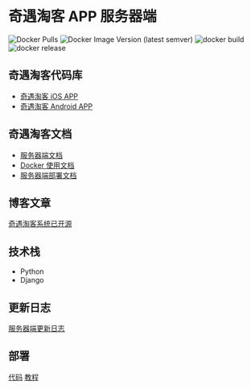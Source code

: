 # 奇遇淘客 APP 服务器端

![Docker Pulls](https://img.shields.io/docker/pulls/qiyutech/tbk)
![Docker Image Version (latest semver)](https://img.shields.io/docker/v/qiyutech/tbk)
![docker build](https://github.com/QiYuTechDev/QiYuTkServer/workflows/docker%20build/badge.svg?branch=main)
![docker release](https://github.com/QiYuTechDev/QiYuTkServer/workflows/docker%20release/badge.svg?branch=v0.1.1&event=release)

## 奇遇淘客代码库

* [奇遇淘客 iOS APP](https://github.com/QiYuTechDev/QiYuTkiOS)
* [奇遇淘客 Android APP](https://github.com/QiYuTechDev/QiYuTkAndroid)

## 奇遇淘客文档

* [服务器端文档](https://tbk.qiyutech.tech/)
* [Docker 使用文档](https://tbk.qiyutech.tech/server/docker.html)
* [服务器端部署文档](https://tbk.qiyutech.tech/server/deploy.html)

## 博客文章

[奇遇淘客系统已开源](https://blog.qiyutech.tech/202102/05_tbk_server/)

## 技术栈

* Python
* Django

## 更新日志

[服务器端更新日志](https://tbk.qiyutech.tech/server/release.html)

## 部署

[代码](https://github.com/QiYuTechOrg/QiYuTkDeploy)
[教程](https://tbk.qiyutech.tech/server/deploy.html)
